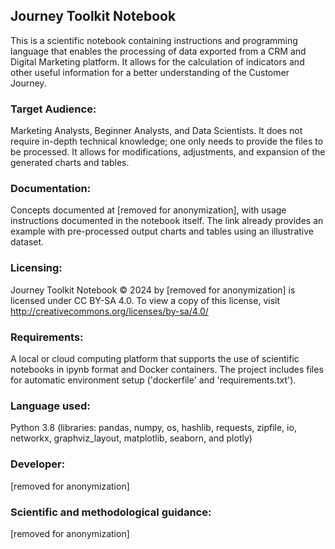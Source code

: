 ## Journey Toolkit Notebook
 
This is a scientific notebook containing instructions and programming language that enables the processing of data exported from a CRM and Digital Marketing platform. It allows for the calculation of indicators and other useful information for a better understanding of the Customer Journey.

### Target Audience:
Marketing Analysts, Beginner Analysts, and Data Scientists. It does not require in-depth technical knowledge; one only needs to provide the files to be processed. It allows for modifications, adjustments, and expansion of the generated charts and tables.

### Documentation:
Concepts documented at [removed for anonymization], with usage instructions documented in the notebook itself. The link already provides an example with pre-processed output charts and tables using an illustrative dataset.

### Licensing:
Journey Toolkit Notebook © 2024 by [removed for anonymization] is licensed under CC BY-SA 4.0. To view a copy of this license, visit http://creativecommons.org/licenses/by-sa/4.0/

### Requirements:
A local or cloud computing platform that supports the use of scientific notebooks in ipynb format and Docker containers. The project includes files for automatic environment setup ('dockerfile' and 'requirements.txt').

### Language used:
Python 3.8 (libraries: pandas, numpy, os, hashlib, requests, zipfile, io, networkx, graphviz_layout, matplotlib, seaborn, and plotly)

### Developer:
[removed for anonymization]

### Scientific and methodological guidance:
[removed for anonymization]
